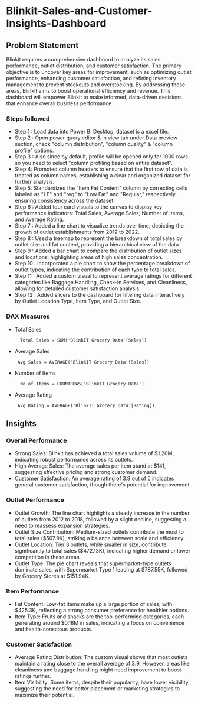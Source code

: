 # Blinkit-Sales-and-Customer-Insights-Dashboard

## Problem Statement

Blinkit requires a comprehensive dashboard to analyze its sales performance, outlet distribution, and customer satisfaction. The primary objective is to uncover key areas for improvement, such as optimizing outlet performance, enhancing customer satisfaction, and refining inventory management to prevent stockouts and overstocking. By addressing these areas, Blinkit aims to boost operational efficiency and revenue. This dashboard will empower Blinkit to make informed, data-driven decisions that enhance overall business performance

### Steps followed 

- Step 1 : Load data into Power BI Desktop, dataset is a excel file.
- Step 2 : Open power query editor & in view tab under Data preview section, check "column distribution", "column quality" & "column profile" options.
- Step 3 : Also since by default, profile will be opened only for 1000 rows so you need to select "column profiling based on entire dataset".
- Step 4: Promoted column headers to ensure that the first row of data is treated as column names, establishing a clear and organized dataset for further analysis.
- Step 5: Standardized the "Item Fat Content" column by correcting cells labeled as "LF" and "reg" to "Low Fat" and "Regular," respectively, ensuring consistency across the dataset.
- Step 6 : Added four card visuals to the canvas to display key performance indicators: Total Sales, Average Sales, Number of Items, and Average Rating.
- Step 7 : Added a line chart to visualize trends over time, depicting the growth of outlet establishments from 2012 to 2022.
- Step 8 : Used a treemap to represent the breakdown of total sales by outlet size and fat content, providing a hierarchical view of the data.
- Step 9 : Added a bar chart to compare the distribution of outlet sizes and locations, highlighting areas of high sales concentration.
- Step 10 : Incorporated a pie chart to show the percentage breakdown of outlet types, indicating the contribution of each type to total sales.
- Step 11 : Added a custom visual to represent average ratings for different categories like Baggage Handling, Check-in Services, and Cleanliness, allowing for detailed customer satisfaction analysis.
- Step 12 : Added slicers to the dashboard for filtering data interactively by Outlet Location Type, Item Type, and Outlet Size.
  
### DAX Measures

- Total Sales
        
        Total Sales = SUM('BlinkIT Grocery Data'[Sales])
        
 - Average Sales
 
        Avg Sales = AVERAGE('BlinkIT Grocery Data'[Sales])
 

 - Number of Items
 
         No of Items = COUNTROWS('BlinkIT Grocery Data') 
    

 - Average Rating

        Avg Rating = AVERAGE('BlinkIT Grocery Data'[Rating])

        
## Insights 

### Overall Performance
- Strong Sales: Blinkit has achieved a total sales volume of $1.20M, indicating robust performance across its outlets.
- High Average Sales: The average sales per item stand at $141, suggesting effective pricing and strong customer demand.
- Customer Satisfaction: An average rating of 3.9 out of 5 indicates general customer satisfaction, though there's potential for improvement.
### Outlet Performance
- Outlet Growth: The line chart highlights a steady increase in the number of outlets from 2012 to 2018, followed by a slight decline, suggesting a need to reassess expansion strategies.
- Outlet Size Contribution: Medium-sized outlets contribute the most to total sales ($507.9K), striking a balance between scale and efficiency.
- Outlet Location: Tier 3 outlets, while smaller in size, contribute significantly to total sales ($472.13K), indicating higher demand or lower competition in these areas.
- Outlet Type: The pie chart reveals that supermarket-type outlets dominate sales, with Supermarket Type 1 leading at $787.55K, followed by Grocery Stores at $151.94K.
### Item Performance
- Fat Content: Low-fat items make up a large portion of sales, with $425.3K, reflecting a strong consumer preference for healthier options.
- Item Type: Fruits and snacks are the top-performing categories, each generating around $0.18M in sales, indicating a focus on convenience and health-conscious products.
### Customer Satisfaction
- Average Rating Distribution: The custom visual shows that most outlets maintain a rating close to the overall average of 3.9. However, areas like cleanliness and baggage handling might need improvement to boost ratings further.
- Item Visibility: Some items, despite their popularity, have lower visibility, suggesting the need for better placement or marketing strategies to maximize their potential.
